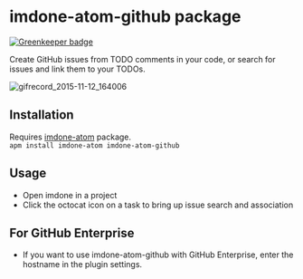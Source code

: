 imdone-atom-github package
====

[![Greenkeeper badge](https://badges.greenkeeper.io/direktspeed/imdone-atom-gitlab.svg)](https://greenkeeper.io/)

Create GitHub issues from TODO comments in your code, or search for issues and link them to your TODOs.

![gifrecord_2015-11-12_164006](https://cloud.githubusercontent.com/assets/233505/11133613/5f91df08-895c-11e5-9caa-caa6bde93300.gif)

Installation
----
Requires [imdone-atom](https://atom.io/packages/imdone-atom) package.  
`apm install imdone-atom imdone-atom-github`

Usage
----
- Open imdone in a project
- Click the octocat icon on a task to bring up issue search and association

For GitHub Enterprise
----
- If you want to use imdone-atom-github with GitHub Enterprise, enter the hostname in the plugin settings.
